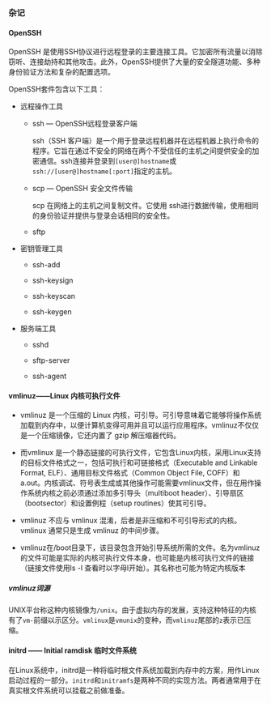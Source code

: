 ### 杂记

#### OpenSSH

OpenSSH 是使用SSH协议进行远程登录的主要连接工具。它加密所有流量以消除窃听、连接劫持和其他攻击。此外，OpenSSH提供了大量的安全隧道功能、多种身份验证方法和复杂的配置选项。

OpenSSH套件包含以下工具：

- 远程操作工具
  
  - ssh — OpenSSH远程登录客户端
    
    ssh（SSH 客户端）是一个用于登录远程机器并在远程机器上执行命令的程序。它旨在通过不安全的网络在两个不受信任的主机之间提供安全的加密通信。ssh连接并登录到`[user@]hostname`或`ssh://[user@]hostname[:port]`指定的主机。
  
  - scp — OpenSSH 安全文件传输
    
    scp 在网络上的主机之间复制文件。它使用 ssh进行数据传输，使用相同的身份验证并提供与登录会话相同的安全性。
  
  - sftp

- 密钥管理工具
  
  - ssh-add
  
  - ssh-keysign
  
  - ssh-keyscan
  
  - ssh-keygen

- 服务端工具
  
  - sshd
  
  - sftp-server
  
  - ssh-agent

#### vmlinuz——Linux 内核可执行文件

- vmlinuz 是一个压缩的 Linux 内核，可引导。可引导意味着它能够将操作系统加载到内存中，以便计算机变得可用并且可以运行应用程序。vmlinuz不仅仅是一个压缩镜像，它还内置了 gzip 解压缩器代码。

- 而vmlinux 是一个静态链接的可执行文件，它包含Linux内核，采用Linux支持的目标文件格式之一，包括可执行和可链接格式（Executable and Linkable Format, ELF）、通用目标文件格式（Common Object File, COFF）和a.out。内核调试、符号表生成或其他操作可能需要vmlinux文件，但在用作操作系统内核之前必须通过添加多引导头（multiboot header）、引导扇区（bootsector）和设置例程（setup routines）使其可引导。

- vmlinuz 不应与 vmlinux 混淆，后者是非压缩和不可引导形式的内核。 vmlinux 通常只是生成 vmlinuz 的中间步骤。

- vmlinuz在/boot目录下，该目录包含开始引导系统所需的文件。名为vmlinuz的文件可能是实际的内核可执行文件本身，也可能是内核可执行文件的链接（链接文件使用ls -l 查看时以字母l开始）。其名称也可能为特定内核版本

##### vmlinuz词源

UNIX平台称这种内核镜像为`/unix`。由于虚拟内存的发展，支持这种特征的内核有了`vm-`前缀以示区分。`vmlinux`是`vmunix`的变种，而`vmlinuz`尾部的`z`表示已压缩。

#### initrd —— Initial ramdisk 临时文件系统

在Linux系统中，initrd是一种将临时根文件系统加载到内存中的方案，用作Linux启动过程的一部分。`initrd`和`initramfs`是两种不同的实现方法。两者通常用于在真实根文件系统可以挂载之前做准备。
